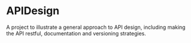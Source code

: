 # APIDesign
A project to illustrate a general approach to API design, including making the API restful, documentation and versioning strategies.
